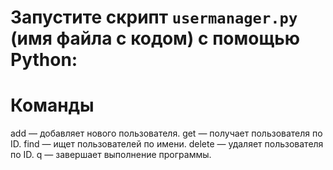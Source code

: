 # Запустите скрипт `usermanager.py` (имя файла с кодом) с помощью Python:

# Команды
 add — добавляет нового пользователя.
 get — получает пользователя по ID.
 find — ищет пользователей по имени.
 delete — удаляет пользователя по ID.
 q — завершает выполнение программы.
